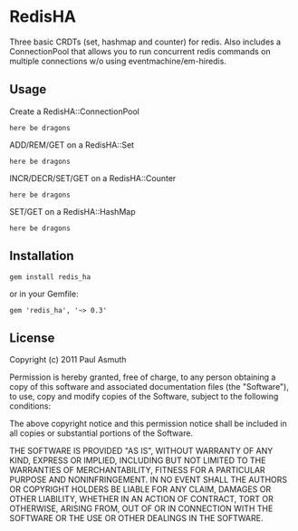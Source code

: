 RedisHA
=======

Three basic CRDTs (set, hashmap and counter) for redis. Also includes
a ConnectionPool that allows you to run concurrent redis commands on
multiple connections w/o using eventmachine/em-hiredis.

Usage
-----

Create a RedisHA::ConnectionPool

    here be dragons


ADD/REM/GET on a RedisHA::Set

    here be dragons


INCR/DECR/SET/GET on a RedisHA::Counter

    here be dragons


SET/GET on a RedisHA::HashMap

    here be dragons




Installation
------------

    gem install redis_ha

or in your Gemfile:

    gem 'redis_ha', '~> 0.3'


License
-------

Copyright (c) 2011 Paul Asmuth

Permission is hereby granted, free of charge, to any person obtaining
a copy of this software and associated documentation files (the
"Software"), to use, copy and modify copies of the Software, subject 
to the following conditions:

The above copyright notice and this permission notice shall be
included in all copies or substantial portions of the Software.

THE SOFTWARE IS PROVIDED "AS IS", WITHOUT WARRANTY OF ANY KIND,
EXPRESS OR IMPLIED, INCLUDING BUT NOT LIMITED TO THE WARRANTIES OF
MERCHANTABILITY, FITNESS FOR A PARTICULAR PURPOSE AND
NONINFRINGEMENT. IN NO EVENT SHALL THE AUTHORS OR COPYRIGHT HOLDERS BE
LIABLE FOR ANY CLAIM, DAMAGES OR OTHER LIABILITY, WHETHER IN AN ACTION
OF CONTRACT, TORT OR OTHERWISE, ARISING FROM, OUT OF OR IN CONNECTION
WITH THE SOFTWARE OR THE USE OR OTHER DEALINGS IN THE SOFTWARE.
